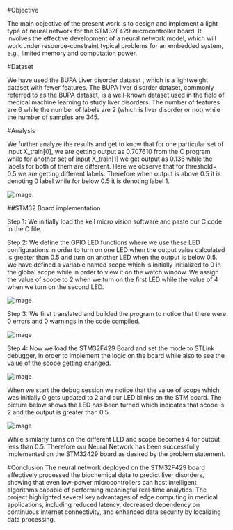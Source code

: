 #Objective

The main objective of the present work is to design and implement a light type of neural
network for the STM32F429 microcontroller board. It involves the effective development
of a neural network model, which will work under resource-constraint typical problems
for an embedded system, e.g., limited memory and computation power.

#Dataset

We have used the BUPA Liver disorder dataset , which is a lightweight dataset with
fewer features. The BUPA liver disorder dataset, commonly referred to as the BUPA
dataset, is a well-known dataset used in the field of medical machine learning to study
liver disorders. The number of features are 6 while the number of labels are 2 (which is
liver disorder or not) while the number of samples are 345.

#Analysis

We further analyze the results and get to know that for one particular set of
input X_train[0], we are getting output as 0.707610 from the C program while for
another set of input X_train[1] we get output as 0.136 while the labels for both of them
are different. Here we observe that for threshold= 0.5 we are getting different labels.
Therefore when output is above 0.5 it is denoting 0 label while for below 0.5 it is
denoting label 1.

![image](https://github.com/pointarcher02/Implementation-of-Neural-Network-using-STM32F429-Board/assets/120496303/3824d50b-ab1d-49b4-8351-e71c8a8d8faa)


##STM32 Board implementation

Step 1: We initially load the keil micro vision software and paste our C code in the C
file.

Step 2: We define the GPIO LED functions where we use these LED configurations in
order to turn on one LED when the output value calculated is greater than 0.5 and turn
on another LED when the output is below 0.5.
We have defined a variable named scope which is initially initialized to 0 in the
global scope while in order to view it on the watch window.
We assign the value of scope to 2 when we turn on the first LED while the value of 4
when we turn on the second LED.

![image](https://github.com/pointarcher02/Implementation-of-Neural-Network-using-STM32F429-Board/assets/120496303/f0435e6d-f64d-4f5e-b0b4-2d3eebfb6587)

Step 3: We first translated and builded the program to notice that there were 0 errors
and 0 warnings in the code compiled.

![image](https://github.com/pointarcher02/Implementation-of-Neural-Network-using-STM32F429-Board/assets/120496303/4292a6e5-94be-49eb-b2b5-dd5fa3036fa2)

Step 4: Now we load the STM32F429 Board and set the mode to STLink debugger, in
order to implement the logic on the board while also to see the value of the scope
getting changed.

![image](https://github.com/pointarcher02/Implementation-of-Neural-Network-using-STM32F429-Board/assets/120496303/bb356969-e1f2-493b-b8a3-882e4becd092)

When we start the debug session we notice that the value of scope which was
initially 0 gets updated to 2 and our LED blinks on the STM board.
The picture below shows the LED has been turned which indicates that scope is 2
and the output is greater than 0.5.

![image](https://github.com/pointarcher02/Implementation-of-Neural-Network-using-STM32F429-Board/assets/120496303/7dcf747b-782e-439e-8eea-c1d66628c7f7)

While similarly turns on the different LED and scope becomes 4 for output less
than 0.5.
Therefore our Neural Network has been successfully implemented on the
STM32429 board as desired by the problem statement.


#Conclusion
The neural network deployed on the STM32F429 board effectively processed the
biochemical data to predict liver disorders, showing that even low-power
microcontrollers can host intelligent algorithms capable of performing meaningful
real-time analytics. The project highlighted several key advantages of edge computing
in medical applications, including reduced latency, decreased dependency on
continuous internet connectivity, and enhanced data security by localizing data
processing.

